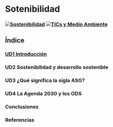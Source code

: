 # Sotenibilidad
### [![Sostenibilidad](https://img.shields.io/badge/Sostenibilidad-green?style=for-the-badge&logo=leaf)](./ud2.Sostenibilidad) [![TICs y Medio Ambiente](https://img.shields.io/badge/TICs_y_Medio_Ambiente-blue?style=for-the-badge&logo=computer)](./ud3.ASG)

## Índice

### [UD1 Introducción](./UD1/archivo.md)
### UD2 Sostenibilidad y desarrollo sostenible
### UD3 ¿Qué significa la sigla ASG?
### UD4 La Agenda 2030 y los ODS
### Conclusiones
### Referencias
